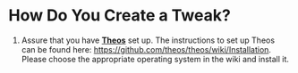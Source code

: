 # How Do You Create a Tweak?

1. Assure that you have <a href="https://github.com/theos/theos">**Theos**</a> set up. The instructions to set up Theos can be found here: https://github.com/theos/theos/wiki/Installation. Please choose the appropriate operating system in the wiki and install it.
